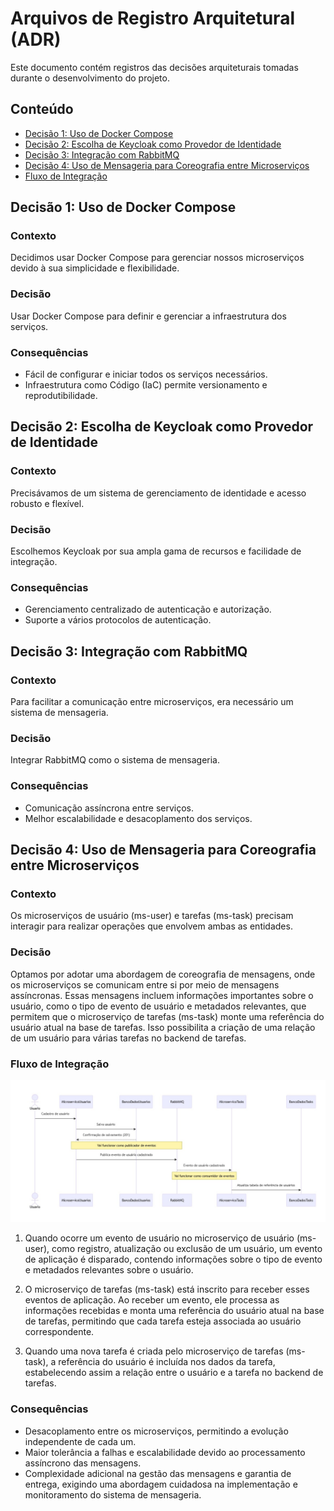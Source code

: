 # Arquivos de Registro Arquitetural (ADR)

Este documento contém registros das decisões arquiteturais tomadas durante o desenvolvimento do projeto.

## Conteúdo

- [Decisão 1: Uso de Docker Compose](#decisão-1-uso-de-docker-compose)
- [Decisão 2: Escolha de Keycloak como Provedor de Identidade](#decisão-2-escolha-de-keycloak-como-provedor-de-identidade)
- [Decisão 3: Integração com RabbitMQ](#decisão-3-integração-com-rabbitmq)
- [Decisão 4: Uso de Mensageria para Coreografia entre Microserviços](#decisão-4-uso-de-mensageria-para-coreografia-entre-microserviços)
- [Fluxo de Integração](#fluxo-de-integração)

## Decisão 1: Uso de Docker Compose

### Contexto

Decidimos usar Docker Compose para gerenciar nossos microserviços devido à sua simplicidade e flexibilidade.

### Decisão

Usar Docker Compose para definir e gerenciar a infraestrutura dos serviços.

### Consequências

- Fácil de configurar e iniciar todos os serviços necessários.
- Infraestrutura como Código (IaC) permite versionamento e reprodutibilidade.

## Decisão 2: Escolha de Keycloak como Provedor de Identidade

### Contexto

Precisávamos de um sistema de gerenciamento de identidade e acesso robusto e flexível.

### Decisão

Escolhemos Keycloak por sua ampla gama de recursos e facilidade de integração.

### Consequências

- Gerenciamento centralizado de autenticação e autorização.
- Suporte a vários protocolos de autenticação.

## Decisão 3: Integração com RabbitMQ

### Contexto

Para facilitar a comunicação entre microserviços, era necessário um sistema de mensageria.

### Decisão

Integrar RabbitMQ como o sistema de mensageria.

### Consequências

- Comunicação assíncrona entre serviços.
- Melhor escalabilidade e desacoplamento dos serviços.

## Decisão 4: Uso de Mensageria para Coreografia entre Microserviços

### Contexto

Os microserviços de usuário (ms-user) e tarefas (ms-task) precisam interagir para realizar operações que envolvem ambas as entidades.

### Decisão

Optamos por adotar uma abordagem de coreografia de mensagens, onde os microserviços se comunicam entre si por meio de mensagens assíncronas. Essas mensagens incluem informações importantes sobre o usuário, como o tipo de evento de usuário e metadados relevantes, que permitem que o microserviço de tarefas (ms-task) monte uma referência do usuário atual na base de tarefas. Isso possibilita a criação de uma relação de um usuário para várias tarefas no backend de tarefas.

### Fluxo de Integração

![Integracao](./assets/diagrama_de_sequencia_integracao.jpeg)


1. Quando ocorre um evento de usuário no microserviço de usuário (ms-user), como registro, atualização ou exclusão de um usuário, um evento de aplicação é disparado, contendo informações sobre o tipo de evento e metadados relevantes sobre o usuário.
   
2. O microserviço de tarefas (ms-task) está inscrito para receber esses eventos de aplicação. Ao receber um evento, ele processa as informações recebidas e monta uma referência do usuário atual na base de tarefas, permitindo que cada tarefa esteja associada ao usuário correspondente.

3. Quando uma nova tarefa é criada pelo microserviço de tarefas (ms-task), a referência do usuário é incluída nos dados da tarefa, estabelecendo assim a relação entre o usuário e a tarefa no backend de tarefas.

### Consequências

- Desacoplamento entre os microserviços, permitindo a evolução independente de cada um.
- Maior tolerância a falhas e escalabilidade devido ao processamento assíncrono das mensagens.
- Complexidade adicional na gestão das mensagens e garantia de entrega, exigindo uma abordagem cuidadosa na implementação e monitoramento do sistema de mensageria.